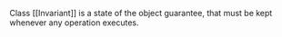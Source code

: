 Class [[Invariant]] is a state of the object guarantee, that must be kept whenever any operation executes.
